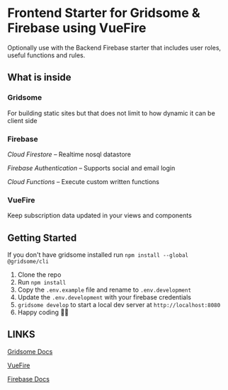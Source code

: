 # Frontend Starter for Gridsome & Firebase using VueFire

Optionally use with the Backend Firebase starter that includes user roles, useful functions and rules.

## What is inside

### Gridsome

For building static sites but that does not limit to how dynamic it can be client side

### Firebase

  *Cloud Firestore* – Realtime nosql datastore

  *Firebase Authentication* – Supports social and email login

  *Cloud Functions* – Execute custom written functions

### VueFire

  Keep subscription data updated in your views and components


## Getting Started

If you don't have gridsome installed run `npm install --global @gridsome/cli`

1. Clone the repo
2. Run `npm install`
3. Copy the `.env.example` file and rename to `.env.development`
4. Update the `.env.development` with your firebase credentials
5. `gridsome develop` to start a local dev server at `http://localhost:8080`
6. Happy coding 🎉🙌


## LINKS

[Gridsome Docs](https://gridsome.org/docs)

[VueFire](https://vuefire.vuejs.org/vuefire/binding-subscriptions.html#declarative-binding)

[Firebase Docs](https://firebase.google.com/docs)

